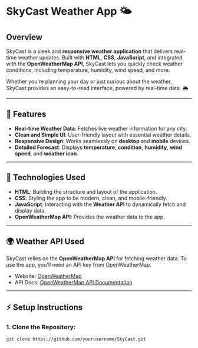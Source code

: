 # SkyCast Weather App 🌤️

## Overview

SkyCast is a sleek and **responsive weather application** that delivers real-time weather updates. Built with **HTML**, **CSS**, **JavaScript**, and integrated with the **OpenWeatherMap API**, SkyCast lets you quickly check weather conditions, including temperature, humidity, wind speed, and more.

Whether you're planning your day or just curious about the weather, SkyCast provides an easy-to-read interface, powered by real-time data. 🌦️

---

## 🚀 Features

- **Real-time Weather Data**: Fetches live weather information for any city.
- **Clean and Simple UI**: User-friendly layout with essential weather details.
- **Responsive Design**: Works seamlessly on **desktop** and **mobile** devices.
- **Detailed Forecast**: Displays **temperature**, **condition**, **humidity**, **wind speed**, and **weather icon**.

---

## 🔧 Technologies Used

- **HTML**: Building the structure and layout of the application.
- **CSS**: Styling the app to be modern, clean, and mobile-friendly.
- **JavaScript**: Interacting with the **Weather API** to dynamically fetch and display data.
- **OpenWeatherMap API**: Provides the weather data to the app.

---

## 🌍 Weather API Used

SkyCast relies on the **OpenWeatherMap API** for fetching weather data. To use the app, you'll need an API key from OpenWeatherMap.

- Website: [OpenWeatherMap](https://openweathermap.org/)
- API Docs: [OpenWeatherMap API Documentation](https://openweathermap.org/api)

---

## ⚡ Setup Instructions

### 1. Clone the Repository:

```bash
git clone https://github.com/yourusername/SkyCast.git
